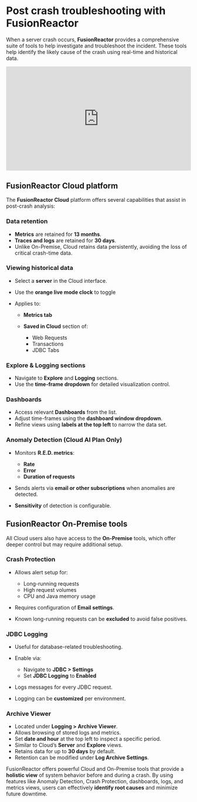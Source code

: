 # Post crash troubleshooting with FusionReactor


When a server crash occurs, **FusionReactor** provides a comprehensive suite of tools to help investigate and troubleshoot the incident. These tools help identify the likely cause of the crash using real-time and historical data.

<div style="padding:56.25% 0 0 0;position:relative;"><iframe src="https://player.vimeo.com/video/1087998954?badge=0&amp;autopause=0&amp;player_id=0&amp;app_id=58479" frameborder="0" allow="autoplay; fullscreen; picture-in-picture; clipboard-write; encrypted-media" style="position:absolute;top:0;left:0;width:100%;height:100%;" title="Post Crash Troubleshooting and Preemptive Planning with FusionReactor"></iframe></div><script src="https://player.vimeo.com/api/player.js"></script>

## FusionReactor Cloud platform

The **FusionReactor Cloud** platform offers several capabilities that assist in post-crash analysis:

### Data retention
- **Metrics** are retained for **13 months**.
- **Traces and logs** are retained for **30 days**.
- Unlike On-Premise, Cloud retains data persistently, avoiding the loss of critical crash-time data.

### Viewing historical data
- Select a **server** in the Cloud interface.
- Use the **orange live mode clock** to toggle
- Applies to:

    - **Metrics tab**
    - **Saved in Cloud** section of:

        - Web Requests
        - Transactions
        - JDBC Tabs

### Explore & Logging sections
- Navigate to **Explore** and **Logging** sections.
- Use the **time-frame dropdown** for detailed visualization control.

### Dashboards
- Access relevant **Dashboards** from the list.
- Adjust time-frames using the **dashboard window dropdown**.
- Refine views using **labels at the top left** to narrow the data set.

### Anomaly Detection (Cloud AI Plan Only)
- Monitors **R.E.D. metrics**:

    - **Rate**
    - **Error**
    - **Duration of requests**

- Sends alerts via **email or other subscriptions** when anomalies are detected.
- **Sensitivity** of detection is configurable.

## FusionReactor On-Premise tools

All Cloud users also have access to the **On-Premise** tools, which offer deeper control but may require additional setup.

### Crash Protection
- Allows alert setup for:

    - Long-running requests
    - High request volumes
    - CPU and Java memory usage

- Requires configuration of **Email settings**.
- Known long-running requests can be **excluded** to avoid false positives.

### JDBC Logging
- Useful for database-related troubleshooting.
- Enable via:

    - Navigate to **JDBC > Settings**
    - Set **JDBC Logging** to **Enabled**

- Logs messages for every JDBC request.
- Logging can be **customized** per environment.

### Archive Viewer
- Located under **Logging > Archive Viewer**.
- Allows browsing of stored logs and metrics.
- Set **date and hour** at the top left to inspect a specific period.
- Similar to Cloud’s **Server** and **Explore** views.
- Retains data for up to **30 days** by default.
- Retention can be modified under **Log Archive Settings**.


FusionReactor offers powerful Cloud and On-Premise tools that provide a **holistic view** of system behavior before and during a crash. By using features like Anomaly Detection, Crash Protection, dashboards, logs, and metrics views, users can effectively **identify root causes** and minimize future downtime.
